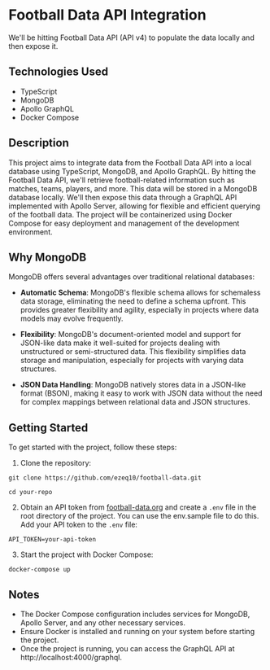 # Football Data API Integration

We'll be hitting Football Data API (API v4) to populate the data locally and then expose it.

## Technologies Used

- TypeScript
- MongoDB
- Apollo GraphQL
- Docker Compose

## Description

This project aims to integrate data from the Football Data API into a local database using TypeScript, MongoDB, and Apollo GraphQL. By hitting the Football Data API, we'll retrieve football-related information such as matches, teams, players, and more. This data will be stored in a MongoDB database locally. We'll then expose this data through a GraphQL API implemented with Apollo Server, allowing for flexible and efficient querying of the football data. The project will be containerized using Docker Compose for easy deployment and management of the development environment.

## Why MongoDB

MongoDB offers several advantages over traditional relational databases:

- **Automatic Schema**: MongoDB's flexible schema allows for schemaless data storage, eliminating the need to define a schema upfront. This provides greater flexibility and agility, especially in projects where data models may evolve frequently.

- **Flexibility**: MongoDB's document-oriented model and support for JSON-like data make it well-suited for projects dealing with unstructured or semi-structured data. This flexibility simplifies data storage and manipulation, especially for projects with varying data structures.

- **JSON Data Handling**: MongoDB natively stores data in a JSON-like format (BSON), making it easy to work with JSON data without the need for complex mappings between relational data and JSON structures.

## Getting Started

To get started with the project, follow these steps:

1. Clone the repository:

`git clone https://github.com/ezeq10/football-data.git`
  
`cd your-repo`

2. Obtain an API token from [football-data.org](https://www.football-data.org/) and create a `.env` file in the root directory of the project. You can use the env.sample file to do this. Add your API token to the `.env` file:

`API_TOKEN=your-api-token`

3. Start the project with Docker Compose:

`docker-compose up`

## Notes

- The Docker Compose configuration includes services for MongoDB, Apollo Server, and any other necessary services.
- Ensure Docker is installed and running on your system before starting the project.
- Once the project is running, you can access the GraphQL API at http://localhost:4000/graphql.

